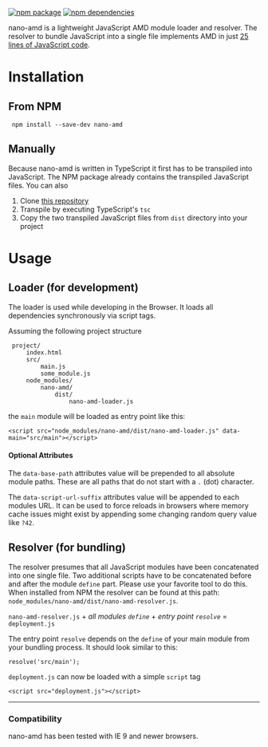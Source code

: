 [![npm package](https://img.shields.io/npm/v/nano-amd.svg?style=flat-square)](https://www.npmjs.org/package/nano-amd)
[![npm dependencies](https://img.shields.io/badge/dependencies-none-brightgreen.svg?style=flat-square)](https://github.com/gdelmas/nano-amd/blob/master/package.json)

nano-amd is a lightweight JavaScript AMD module loader and resolver. The resolver to bundle JavaScript into a single file implements AMD in just [25 lines of JavaScript code](https://unpkg.com/nano-amd/dist/nano-amd-resolver.js).

# Installation
## From NPM

     npm install --save-dev nano-amd
     
## Manually

Because nano-amd is written in TypeScript it first has to be transpiled into JavaScript. The NPM package already contains the transpiled JavaScript files. You can also
 
 1. Clone [this repository](https://github.com/gdelmas/nano-amd)
 2. Transpile by executing TypeScript's `tsc`
 3. Copy the two transpiled JavaScript files from `dist` directory into your project

# Usage

## Loader (for development)
The loader is used while developing in the Browser. It loads all dependencies synchronously via script tags.

Assuming the following project structure

     project/
         index.html
         src/
             main.js
             some_module.js
         node_modules/
             nano-amd/
                 dist/
                     nano-amd-loader.js
     
the `main` module will be loaded as entry point like this:

    <script src="node_modules/nano-amd/dist/nano-amd-loader.js" data-main="src/main"></script>
    
#### Optional Attributes

The `data-base-path` attributes value will be prepended to all absolute module paths. These are all paths that do not start with a `.` (dot) character.

The `data-script-url-suffix` attributes value will be appended to each modules URL. It can be used to force reloads in browsers where memory cache issues might exist by appending some changing random query value like `?42`.


## Resolver (for bundling)
The resolver presumes that all JavaScript modules have been concatenated into one single file. Two additional scripts have to be concatenated before and after the module `define` part. Please use your favorite tool to do this. When installed from NPM the resolver can be found at this path: `node_modules/nano-amd/dist/nano-amd-resolver.js`. 

`nano-amd-resolver.js` + *all modules `define`* + *entry point `resolve`* = `deployment.js`
  
The entry point `resolve` depends on the `define` of your main module from your bundling process. It should look similar to this:

    resolve('src/main');
    
`deployment.js` can now be loaded with a simple `script` tag

    <script src="deployment.js"></script>

---
   
### Compatibility
nano-amd has been tested with IE 9 and newer browsers.